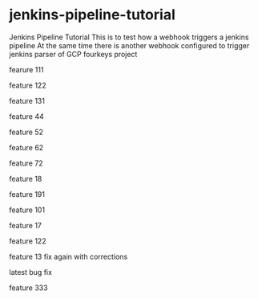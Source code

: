 # jenkins-pipeline-tutorial
Jenkins Pipeline Tutorial
 This is to test how a webhook triggers a jenkins pipeline
 At the same time there is another webhook configured to trigger jenkins parser of GCP fourkeys project

fearure 111

feature 122


feature 131

feature 44

feature 52

feature 62

feature 72

feature 18

feature 191


feature 101


feature 17


feature 122

feature 13 fix again with corrections

latest bug fix

feature 333
